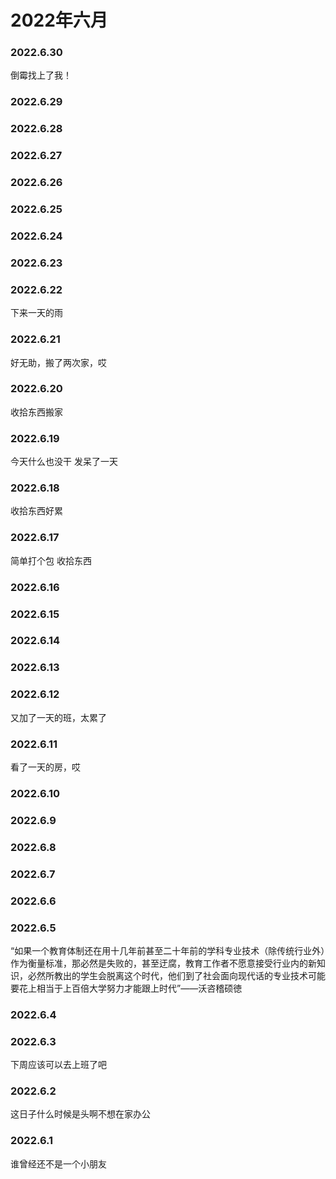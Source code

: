 # 2022年六月

### 2022.6.30
倒霉找上了我！
### 2022.6.29
### 2022.6.28
### 2022.6.27
### 2022.6.26
### 2022.6.25
### 2022.6.24
### 2022.6.23
### 2022.6.22
下来一天的雨
### 2022.6.21
好无助，搬了两次家，哎
### 2022.6.20
收拾东西搬家
### 2022.6.19
今天什么也没干 发呆了一天
### 2022.6.18
收拾东西好累
### 2022.6.17
简单打个包 收拾东西 
### 2022.6.16
### 2022.6.15
### 2022.6.14
### 2022.6.13
### 2022.6.12
又加了一天的班，太累了
### 2022.6.11
看了一天的房，哎
### 2022.6.10
### 2022.6.9
### 2022.6.8
### 2022.6.7
### 2022.6.6
### 2022.6.5
“如果一个教育体制还在用十几年前甚至二十年前的学科专业技术（除传统行业外）作为衡量标准，那必然是失败的，甚至迂腐，教育工作者不愿意接受行业内的新知识，必然所教出的学生会脱离这个时代，他们到了社会面向现代话的专业技术可能要花上相当于上百倍大学努力才能跟上时代”——沃咨稽硕徳
### 2022.6.4
### 2022.6.3
下周应该可以去上班了吧
### 2022.6.2
这日子什么时候是头啊不想在家办公
### 2022.6.1
谁曾经还不是一个小朋友

